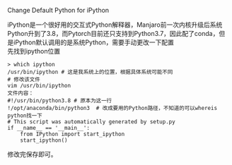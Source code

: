 Change Default Python for iPython

iPython是一个很好用的交互式Python解释器，Manjaro前一次内核升级后系统Python升到了3.8，而Pytorch目前还只支持到Python3.7，因此配了conda，但是iPython默认调用的是系统Python，需要手动更改一下配置  
先找到ipython位置
    
    > which ipython  
    /usr/bin/ipython # 这是我系统上的位置，根据具体系统可能不同 
    # 修改该文件
    vim /usr/bin/ipython  
    文件内容：
    #!/usr/bin/python3.8 # 原本为这一行
    !/opt/anaconda/bin/python3  # 改成要用的Python路径，不知道的可以whereis python找一下
    # This script was automatically generated by setup.py
    if __name__ == '__main__':
        from IPython import start_ipython
        start_ipython()

修改完保存即可。
